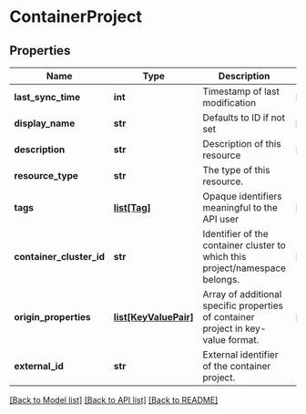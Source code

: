 # ContainerProject

## Properties
Name | Type | Description | Notes
------------ | ------------- | ------------- | -------------
**last_sync_time** | **int** | Timestamp of last modification | [optional] 
**display_name** | **str** | Defaults to ID if not set | [optional] 
**description** | **str** | Description of this resource | [optional] 
**resource_type** | **str** | The type of this resource. | 
**tags** | [**list[Tag]**](Tag.md) | Opaque identifiers meaningful to the API user | [optional] 
**container_cluster_id** | **str** | Identifier of the container cluster to which this project/namespace belongs. | [optional] 
**origin_properties** | [**list[KeyValuePair]**](KeyValuePair.md) | Array of additional specific properties of container project in key-value format.  | [optional] 
**external_id** | **str** | External identifier of the container project. | 

[[Back to Model list]](../README.md#documentation-for-models) [[Back to API list]](../README.md#documentation-for-api-endpoints) [[Back to README]](../README.md)

